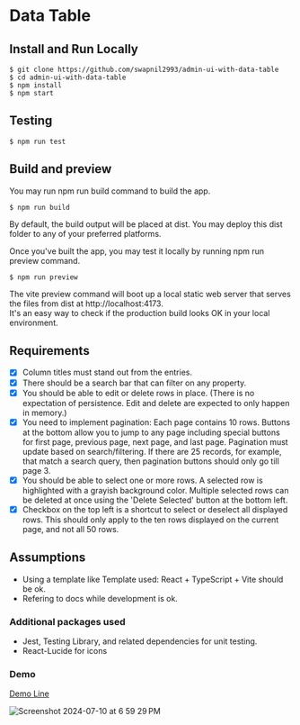 # Data Table

## **Install and Run Locally**

```
$ git clone https://github.com/swapnil2993/admin-ui-with-data-table
$ cd admin-ui-with-data-table
$ npm install
$ npm start
```

## **Testing**

```
$ npm run test
```

## **Build and preview**

You may run npm run build command to build the app.

```
$ npm run build
```

By default, the build output will be placed at dist. You may deploy this dist folder to any of your preferred platforms.

Once you've built the app, you may test it locally by running npm run preview command.

```
$ npm run preview
```

The vite preview command will boot up a local static web server that serves the files from dist at http://localhost:4173.<br>
It's an easy way to check if the production build looks OK in your local environment.

## Requirements

- [x] Column titles must stand out from the entries.
- [x] There should be a search bar that can filter on any property.
- [x] You should be able to edit or delete rows in place. (There is no expectation of persistence. Edit and delete are expected to only happen in memory.)
- [x] You need to implement pagination: Each page contains 10 rows. Buttons at the bottom allow you to jump to any page including special buttons for first page, previous page, next page, and last page. Pagination must update based on search/filtering. If there are 25 records, for example, that match a search query, then pagination buttons should only go till page 3.
- [x] You should be able to select one or more rows. A selected row is highlighted with a grayish background color. Multiple selected rows can be deleted at once using the 'Delete Selected' button at the bottom left.
- [x] Checkbox on the top left is a shortcut to select or deselect all displayed rows. This should only apply to the ten rows displayed on the current page, and not all 50 rows.

## Assumptions

- Using a template like Template used: React + TypeScript + Vite should be ok.
- Refering to docs while development is ok.

### Additional packages used

- Jest, Testing Library, and related dependencies for unit testing.
- React-Lucide for icons

### Demo 
[Demo Line](https://swapnil2993.github.io/admin-ui-with-data-table/)


![Screenshot 2024-07-10 at 6 59 29 PM](https://github.com/swapnil2993/admin-ui-with-data-table/assets/6229452/33a659a5-33f8-4bc1-9d0e-108950de9bff)

